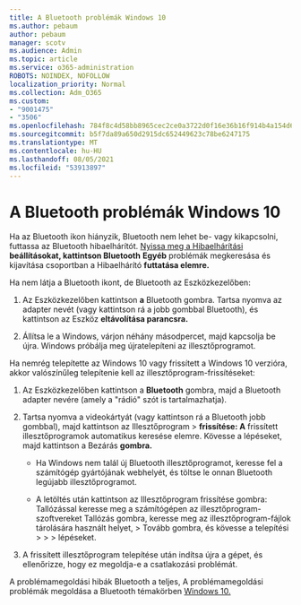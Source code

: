 ```yaml
---
title: A Bluetooth problémák Windows 10
ms.author: pebaum
author: pebaum
manager: scotv
ms.audience: Admin
ms.topic: article
ms.service: o365-administration
ROBOTS: NOINDEX, NOFOLLOW
localization_priority: Normal
ms.collection: Adm_O365
ms.custom:
- "9001475"
- "3506"
ms.openlocfilehash: 784f8c4d58bb8965cec2ce0a3722d0f16e36b16f914b4a154d6f6da58af9dc28
ms.sourcegitcommit: b5f7da89a650d2915dc652449623c78be6247175
ms.translationtype: MT
ms.contentlocale: hu-HU
ms.lasthandoff: 08/05/2021
ms.locfileid: "53913897"
---
```

# <a name="fix-bluetooth-problems-in-windows-10"></a>A Bluetooth problémák Windows 10

Ha az Bluetooth ikon hiányzik, Bluetooth nem lehet be- vagy kikapcsolni, futtassa az Bluetooth hibaelhárítót. [Nyissa meg a Hibaelhárítási](ms-settings:troubleshoot) **beállításokat, kattintson Bluetooth** **Egyéb** problémák megkeresása és kijavítása csoportban a Hibaelhárító **futtatása elemre.**

Ha nem látja a Bluetooth ikont, de Bluetooth az Eszközkezelőben:

1. Az Eszközkezelőben kattintson **a** Bluetooth gombra. Tartsa nyomva az adapter nevét (vagy kattintson rá a jobb gombbal Bluetooth), és kattintson az Eszköz **eltávolítása parancsra.**

2. Állítsa le a Windows, várjon néhány másodpercet, majd kapcsolja be újra. Windows próbálja meg újratelepíteni az illesztőprogramot.

Ha nemrég telepítette az Windows 10 vagy frissített a Windows 10 verzióra, akkor valószínűleg telepítenie kell az illesztőprogram-frissítéseket:

1. Az Eszközkezelőben kattintson a **Bluetooth** gombra, majd a Bluetooth adapter nevére (amely a "rádió" szót is tartalmazhatja).

2. Tartsa nyomva a videokártyát (vagy kattintson rá a Bluetooth jobb gombbal), majd kattintson az Illesztőprogram  >  **frissítése: A** frissített illesztőprogramok automatikus keresése elemre. Kövesse a lépéseket, majd kattintson a Bezárás **gombra.**

      - Ha Windows nem talál új Bluetooth illesztőprogramot, keresse fel a számítógép gyártójának webhelyét, és töltse le onnan Bluetooth legújabb illesztőprogramot.

    - A letöltés után kattintson az Illesztőprogram frissítése gombra: Tallózással keresse meg a számítógépen az illesztőprogram-szoftvereket Tallózás gombra, keresse meg az illesztőprogram-fájlok tárolására használt helyet, > Tovább gombra, és kövesse a telepítési  >    >     >  lépéseket.

3. A frissített illesztőprogram telepítése után indítsa újra a gépet, és ellenőrizze, hogy ez megoldja-e a csatlakozási problémát.

A problémamegoldási hibák Bluetooth a teljes, A problémamegoldási problémák megoldása a Bluetooth témakörben [Windows 10.](https://support.microsoft.com/help/14169/windows-10-fix-bluetooth-problems)
